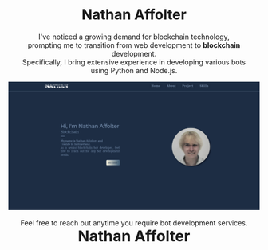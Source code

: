 <div align="center">
  
# &nbsp; Nathan Affolter &nbsp; 

</div>

<p align="center">
   I've noticed a growing demand for blockchain technology,<br> prompting me to transition from web development to <strong>blockchain</strong> development.<br>
   Specifically, I bring extensive experience in developing various bots<br> using Python and Node.js.
</p>

<div align="center">
  <img src="./public/readme.png" width="800px"/>
</div>

<p align="center">
  Feel free to reach out anytime you require bot development services. <br>
  <strong style="font-size:30px">Nathan Affolter</strong>
</p>
